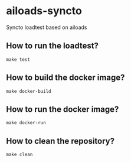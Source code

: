 # ailoads-syncto

Syncto loadtest based on ailoads


## How to run the loadtest?

    make test


## How to build the docker image?

    make docker-build


## How to run the docker image?

    make docker-run


## How to clean the repository?

    make clean
